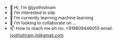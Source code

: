 - 👋 Hi, I’m @jyothishram
- 👀 I’m interested in sdp
- 🌱 I’m currently learning machine learning
- 💞️ I’m looking to collaborate on ...
- 📫 How to reach me 
          ph no: +919809446055
          email: jyothishram.jn@gmail.com

<!---
jyothishram/jyothishram is a ✨ special ✨ repository because its `README.md` (this file) appears on your GitHub profile.
You can click the Preview link to take a look at your changes.
--->
